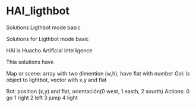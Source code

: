 # HAI_ligthbot
Solutions Ligthbot mode basic

Solutions for Ligthbot mode basic

HAI is Huacho Artificial Intelligence

Thia solutions have

Map or scene: array with two dimention (w,h), have flat with number
Gol: is object to lightbot, vector with x,y and flat

Bot: position (x,y) and flat, orientación(0 west, 1 easth, 2 sourth)
Actions: 
0 go
1 right
2 left
3 jump
4 light

